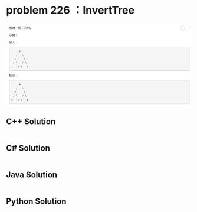 
# problem 226 ：InvertTree

<img src="https://github.com/Peefy/PeefyLeetCode/blob/master/doc/201-300/226.InvertTree/problem.png"/>

## C++ Solution

```c++


```

## C# Solution

```csharp


```

## Java Solution

```java

```

## Python Solution

```python

```




